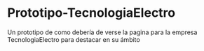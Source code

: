 # Prototipo-TecnologiaElectro
Un prototipo de  como debería de verse la pagina para la empresa TecnologiaElectro para destacar en su ámbito 

